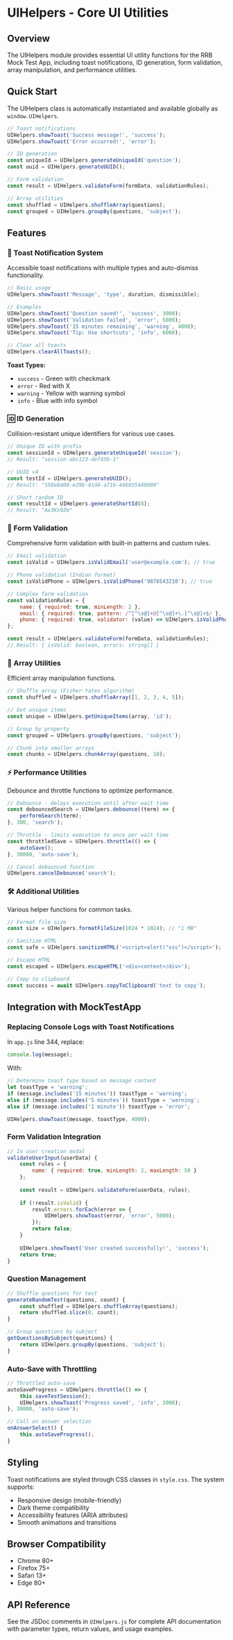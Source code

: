 # UIHelpers - Core UI Utilities

## Overview

The UIHelpers module provides essential UI utility functions for the RRB Mock Test App, including toast notifications, ID generation, form validation, array manipulation, and performance utilities.

## Quick Start

The UIHelpers class is automatically instantiated and available globally as `window.UIHelpers`.

```javascript
// Toast notifications
UIHelpers.showToast('Success message!', 'success');
UIHelpers.showToast('Error occurred!', 'error');

// ID generation
const uniqueId = UIHelpers.generateUniqueId('question');
const uuid = UIHelpers.generateUUID();

// Form validation
const result = UIHelpers.validateForm(formData, validationRules);

// Array utilities
const shuffled = UIHelpers.shuffleArray(questions);
const grouped = UIHelpers.groupBy(questions, 'subject');
```

## Features

### 🍞 Toast Notification System

Accessible toast notifications with multiple types and auto-dismiss functionality.

```javascript
// Basic usage
UIHelpers.showToast('Message', 'type', duration, dismissible);

// Examples
UIHelpers.showToast('Question saved!', 'success', 3000);
UIHelpers.showToast('Validation failed', 'error', 5000);
UIHelpers.showToast('15 minutes remaining', 'warning', 4000);
UIHelpers.showToast('Tip: Use shortcuts', 'info', 6000);

// Clear all toasts
UIHelpers.clearAllToasts();
```

**Toast Types:**
- `success` - Green with checkmark
- `error` - Red with X
- `warning` - Yellow with warning symbol
- `info` - Blue with info symbol

### 🆔 ID Generation

Collision-resistant unique identifiers for various use cases.

```javascript
// Unique ID with prefix
const sessionId = UIHelpers.generateUniqueId('session');
// Result: "session-abc123-def456-1"

// UUID v4
const testId = UIHelpers.generateUUID();
// Result: "550e8400-e29b-41d4-a716-446655440000"

// Short random ID
const resultId = UIHelpers.generateShortId(8);
// Result: "Ae3Kx9Zm"
```

### 📝 Form Validation

Comprehensive form validation with built-in patterns and custom rules.

```javascript
// Email validation
const isValid = UIHelpers.isValidEmail('user@example.com'); // true

// Phone validation (Indian format)
const isValidPhone = UIHelpers.isValidPhone('9876543210'); // true

// Complex form validation
const validationRules = {
    name: { required: true, minLength: 2 },
    email: { required: true, pattern: /^[^\s@]+@[^\s@]+\.[^\s@]+$/ },
    phone: { required: true, validator: (value) => UIHelpers.isValidPhone(value) }
};

const result = UIHelpers.validateForm(formData, validationRules);
// Result: { isValid: boolean, errors: string[] }
```

### 🔧 Array Utilities

Efficient array manipulation functions.

```javascript
// Shuffle array (Fisher-Yates algorithm)
const shuffled = UIHelpers.shuffleArray([1, 2, 3, 4, 5]);

// Get unique items
const unique = UIHelpers.getUniqueItems(array, 'id');

// Group by property
const grouped = UIHelpers.groupBy(questions, 'subject');

// Chunk into smaller arrays
const chunks = UIHelpers.chunkArray(questions, 10);
```

### ⚡ Performance Utilities

Debounce and throttle functions to optimize performance.

```javascript
// Debounce - delays execution until after wait time
const debouncedSearch = UIHelpers.debounce((term) => {
    performSearch(term);
}, 300, 'search');

// Throttle - limits execution to once per wait time
const throttledSave = UIHelpers.throttle(() => {
    autoSave();
}, 30000, 'auto-save');

// Cancel debounced function
UIHelpers.cancelDebounce('search');
```

### 🛠️ Additional Utilities

Various helper functions for common tasks.

```javascript
// Format file size
const size = UIHelpers.formatFileSize(1024 * 1024); // "1 MB"

// Sanitize HTML
const safe = UIHelpers.sanitizeHTML('<script>alert("xss")</script>'); 

// Escape HTML
const escaped = UIHelpers.escapeHTML('<div>content</div>');

// Copy to clipboard
const success = await UIHelpers.copyToClipboard('text to copy');
```

## Integration with MockTestApp

### Replacing Console Logs with Toast Notifications

In `app.js` line 344, replace:
```javascript
console.log(message);
```

With:
```javascript
// Determine toast type based on message content
let toastType = 'warning';
if (message.includes('15 minutes')) toastType = 'warning';
else if (message.includes('5 minutes')) toastType = 'warning';
else if (message.includes('1 minute')) toastType = 'error';

UIHelpers.showToast(message, toastType, 4000);
```

### Form Validation Integration

```javascript
// In user creation modal
validateUserInput(userData) {
    const rules = {
        name: { required: true, minLength: 2, maxLength: 50 }
    };
    
    const result = UIHelpers.validateForm(userData, rules);
    
    if (!result.isValid) {
        result.errors.forEach(error => {
            UIHelpers.showToast(error, 'error', 5000);
        });
        return false;
    }
    
    UIHelpers.showToast('User created successfully!', 'success');
    return true;
}
```

### Question Management

```javascript
// Shuffle questions for test
generateRandomTest(questions, count) {
    const shuffled = UIHelpers.shuffleArray(questions);
    return shuffled.slice(0, count);
}

// Group questions by subject
getQuestionsBySubject(questions) {
    return UIHelpers.groupBy(questions, 'subject');
}
```

### Auto-Save with Throttling

```javascript
// Throttled auto-save
autoSaveProgress = UIHelpers.throttle(() => {
    this.saveTestSession();
    UIHelpers.showToast('Progress saved', 'info', 2000);
}, 30000, 'auto-save');

// Call on answer selection
onAnswerSelect() {
    this.autoSaveProgress();
}
```

## Styling

Toast notifications are styled through CSS classes in `style.css`. The system supports:

- Responsive design (mobile-friendly)
- Dark theme compatibility
- Accessibility features (ARIA attributes)
- Smooth animations and transitions

## Browser Compatibility

- Chrome 80+
- Firefox 75+
- Safari 13+
- Edge 80+

## API Reference

See the JSDoc comments in `UIHelpers.js` for complete API documentation with parameter types, return values, and usage examples.